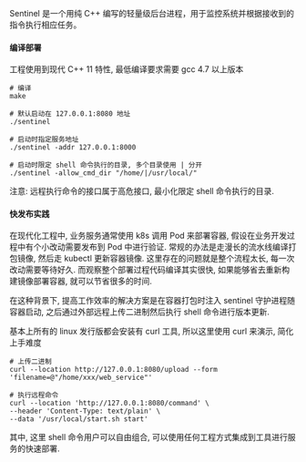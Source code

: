 Sentinel 是一个用纯 C++ 编写的轻量级后台进程，用于监控系统并根据接收到的指令执行相应任务。

#### 编译部署

工程使用到现代 C++ 11 特性, 最低编译要求需要 gcc 4.7 以上版本

```shell
# 编译
make

# 默认启动在 127.0.0.1:8080 地址
./sentinel

# 启动时指定服务地址
./sentinel -addr 127.0.0.1:8000

# 启动时限定 shell 命令执行的目录, 多个目录使用 | 分开
./sentinel -allow_cmd_dir "/home/|/usr/local/"
```

注意: 远程执行命令的接口属于高危接口, 最小化限定 shell 命令执行的目录.

#### 快发布实践

在现代化工程中, 业务服务通常使用 k8s 调用 Pod 来部署容器, 假设在业务开发过程中有个小改动需要发布到 Pod 中进行验证. 常规的办法是走漫长的流水线编译打包镜像, 然后走 kubectl 更新容器镜像. 这里存在的问题就是整个流程太长, 每一次改动需要等待好久. 而观察整个部署过程代码编译其实很快, 如果能够省去重新构建镜像部署容器, 就可以节省很多的时间.  

在这种背景下, 提高工作效率的解决方案是在容器打包时注入 sentinel 守护进程随容器启动, 之后通过外部远程上传二进制然后执行 shell 命令进行版本更新.

基本上所有的 linux 发行版都会安装有 curl 工具, 所以这里使用 curl 来演示, 简化上手难度

```shell
# 上传二进制
curl --location http://127.0.0.1:8080/upload --form 'filename=@"/home/xxx/web_service"'

# 执行远程命令
curl --location 'http://127.0.0.1:8080/command' \
--header 'Content-Type: text/plain' \
--data '/usr/local/start.sh start'
```

其中, 这里 shell 命令用户可以自由组合, 可以使用任何工程方式集成到工具进行服务的快速部署.

